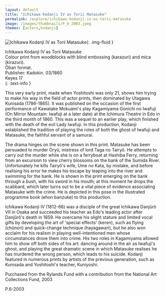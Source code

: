 ```yaml
---
layout: default
title: "Ichikawa Kodanji IV as Torii Matasuke"
permalink: /explore/ichikawa-kodanji-iv-as-torii-matasuke
image: /images/thumbnails/P_6_2003.jpeg
themes: [actors,kodanji]
---
```


![Ichikawa Kodanji IV as Torii Matasuke]({{site.baseurl}}/images/P_6_2003.jpeg){: .img-fluid }

Ichikawa Kodanji IV as Torii Matasuke  
Colour print from woodblocks with blind embossing (karazuri) and mica (kirazuri).  
Ôban format.  
Publisher: Kadokin. 03/1860  
Keyes 17  
{: .text-info }

This very early print, made when Yoshitoshi  was only 21, shows him trying to make his way in the field of actor
prints, then dominated by Utagawa Kunisada (1786-1865). It was published
on the occasion of the first performance of Kawatake Mokuami's play
Kagamiyama Gonichi no Iwafuji (On Mirror Mountain: Iwafuji
at a later date) at the Ichimura Theatre in Edo in the third month
of 1860. This was a sequel to an earlier play, which finished with
the death of the evil Lady Iwafuji. In this production, Kodanji
established the tradition of playing the roles of both the ghost
of Iwafuji and Matasuke, the faithful servant of a samurai.

The drama hinges on the  scene shown in this print. Matasuke has been persuaded to murder
Oryû, mistress of lord Taga no Tairyô. He attempts to
carry out the murder while she is on a ferryboat at Hashiba Ferry,
returning from an excursion to view cherry blossoms on the bank
of the Sumida River. Unfortunately he kills Tairyô's wife,
Ume no Kata, by mistake, and before realising his error he makes
his escape by leaping into the river and swimming for the bank.
He is shown in the print emerging on the bank through a bush, with
his sword in his mouth; at this moment he drops the scabbard, which
later turns out to be a vital piece of evidence associating Matasuke
with the crime. He is depicted in this pose in the illustrated programme
book (ehon banzuke) to this production.

Ichikawa Kodanji IV (1812-66) was  a disciple of the great Ichikawa Danjûrô VII in Osaka
and succeeded his teacher as Edo's leading actor after Danjûrô's
death in 1859. He overcame his slight stature and limited vocal
gifts by developing the art of 'special effects' (keren),
such as flying (chûnori) and quick-change
technique (hayagawari), but he also won acclaim for his
realism in playing well-intentioned men whose circumstances drove
them into crime. His two roles in Kagamiyama allowed him
to show off both sides of his art: dancing around in the air as
Iwafuji's ghost, and playing the great dramatic scene in which Matasuke
realises he has murdered the wrong person, which leads to his suicide.
Kodanji featured in numerous prints by artists of the previous generation,
such as Kunisada and Yoshitoshi's teacher, Kuniyoshi.

Purchased  from the Rylands Fund with a contribution from the National Art
Collections Fund, 2003

P.6-2003

